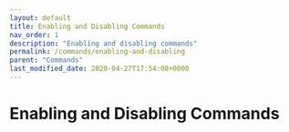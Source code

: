 ```yaml
---
layout: default
title: Enabling and Disabling Commands
nav_order: 1
description: "Enabling and disabling commands"
permalink: /commands/enabling-and-disabling
parent: "Commands"
last_modified_date: 2020-04-27T17:54:08+0000
---
```


# Enabling and Disabling Commands
